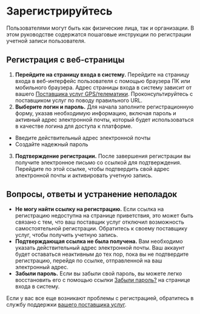 # Зарегистрируйтесь

Пользователями могут быть как физические лица, так и организации. В этом руководстве содержатся пошаговые инструкции по регистрации учетной записи пользователя.

## Регистрация с веб-страницы

1. **Перейдите на страницу входа в систему.** Перейдите на страницу входа в веб-интерфейс пользователя с помощью браузера ПК или мобильного браузера. Адрес страницы входа в систему зависит от вашего [Поставщика услуг GPS/телематики](../page-92cf7eae-e68d-4907-9ee4-8df2d1696174/page-027672e3-35eb-4e87-b9da-fd44203ac860.md). Проконсультируйтесь с поставщиком услуг по поводу правильного URL.
2. **Выберите логин и пароль.** Для начала заполните регистрационную форму, указав необходимую информацию, включая пароль и активный адрес электронной почты, который будет использоваться в качестве логина для доступа к платформе.
  - Введите действительный адрес электронной почты
  - Создайте надежный пароль
3. **Подтверждение регистрации.** После завершения регистрации вы получите электронное письмо со ссылкой для подтверждения. Перейдите по этой ссылке, чтобы подтвердить свой адрес электронной почты и активировать учетную запись.

## Вопросы, ответы и устранение неполадок

- **Не могу найти ссылку на регистрацию.** Если ссылка на регистрацию недоступна на странице приветствия, это может быть связано с тем, что ваш поставщик услуг отключил возможность самостоятельной регистрации. Обратитесь к своему поставщику услуг, чтобы получить учетную запись.
- **Подтверждающая ссылка не была получена.** Вам необходимо указать действительный адрес электронной почты. Ваш аккаунт будет оставаться неактивным до тех пор, пока вы не подтвердите регистрацию, перейдя по ссылке, отправленной на ваш электронный адрес.
- **Забыли пароль.** Если вы забыли свой пароль, вы можете легко восстановить его с помощью ссылки [Забыли пароль?](../../page-ab5b6eb8-e88f-4e08-be8d-a0c0117f83fc/page-e9268bd2-c41d-4ae4-8619-3d2a153bc090/page-68d5cb52-691a-410f-b4f9-f345394aa1f1.md) на странице входа в систему.

Если у вас все еще возникают проблемы с регистрацией, обратитесь в службу поддержки [вашего поставщика услуг](../page-7f4cffa0-4925-41d5-8314-188fd497975b/page-b47375d2-6aba-44ec-8c94-78ec43654512.md).